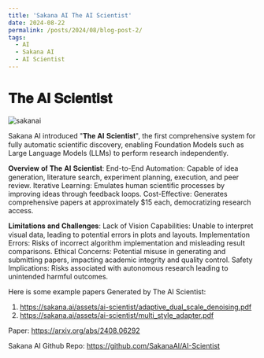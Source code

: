 ```yaml
---
title: 'Sakana AI The AI Scientist'
date: 2024-08-22
permalink: /posts/2024/08/blog-post-2/
tags:
  - AI
  - Sakana AI
  - AI Scientist
---
```


# 𝐓𝐡𝐞 𝐀𝐈 𝐒𝐜𝐢𝐞𝐧𝐭𝐢𝐬𝐭

![sakanai](https://sakana.ai/assets/evolutionary-model-merge/fish_cover_e.jpeg)

Sakana AI introduced "𝐓𝐡𝐞 𝐀𝐈 𝐒𝐜𝐢𝐞𝐧𝐭𝐢𝐬𝐭", the first comprehensive system for fully automatic scientific discovery, enabling Foundation Models such as Large Language Models (LLMs) to perform research independently.


𝐎𝐯𝐞𝐫𝐯𝐢𝐞𝐰 𝐨𝐟 𝐓𝐡𝐞 𝐀𝐈 𝐒𝐜𝐢𝐞𝐧𝐭𝐢𝐬𝐭:
End-to-End Automation: Capable of idea generation, literature search, experiment planning, execution, and peer review.
Iterative Learning: Emulates human scientific processes by improving ideas through feedback loops.
Cost-Effective: Generates comprehensive papers at approximately $15 each, democratizing research access.

𝐋𝐢𝐦𝐢𝐭𝐚𝐭𝐢𝐨𝐧𝐬 𝐚𝐧𝐝 𝐂𝐡𝐚𝐥𝐥𝐞𝐧𝐠𝐞𝐬:
Lack of Vision Capabilities: Unable to interpret visual data, leading to potential errors in plots and layouts.
Implementation Errors: Risks of incorrect algorithm implementation and misleading result comparisons.
Ethical Concerns: Potential misuse in generating and submitting papers, impacting academic integrity and quality control.
Safety Implications: Risks associated with autonomous research leading to unintended harmful outcomes.


Here is some example papers Generated by The AI Scientist:
1. https://sakana.ai/assets/ai-scientist/adaptive_dual_scale_denoising.pdf
2. https://sakana.ai/assets/ai-scientist/multi_style_adapter.pdf

Paper: https://arxiv.org/abs/2408.06292

Sakana AI Github Repo: https://github.com/SakanaAI/AI-Scientist